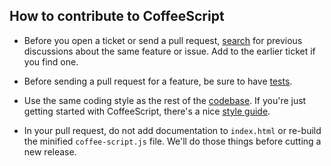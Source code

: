 ## How to contribute to CoffeeScript

* Before you open a ticket or send a pull request, [search](https://github.com/jashkenas/coffee-script/issues) for previous discussions about the same feature or issue. Add to the earlier ticket if you find one.

* Before sending a pull request for a feature, be sure to have [tests](https://github.com/jashkenas/coffee-script/tree/master/test).

* Use the same coding style as the rest of the [codebase](https://github.com/jashkenas/coffee-script/tree/master/src). If you're just getting started with CoffeeScript, there's a nice [style guide](https://github.com/polarmobile/coffeescript-style-guide).

* In your pull request, do not add documentation to `index.html` or re-build the minified `coffee-script.js` file. We'll do those things before cutting a new release.